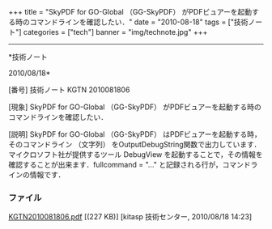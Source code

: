 ﻿+++
title = "SkyPDF for GO-Global （GG-SkyPDF） がPDFビュアーを起動する時のコマンドラインを確認したい．"
date = "2010-08-18"
tags = ["技術ノート"]
categories = ["tech"]
banner = "img/technote.jpg"
+++

-----------------------------------------------------------------------------------------------------------------------------

*技術ノート

2010/08/18*


[番号]
技術ノート KGTN 2010081806

[現象]
SkyPDF for GO-Global （GG-SkyPDF）
がPDFビュアーを起動する時のコマンドラインを確認したい．

[説明]
SkyPDF for GO-Global （GG-SkyPDF）
はPDFビュアーを起動する時，そのコマンドライン （文字列）
をOutputDebugString関数で出力しています．マイクロソフト社が提供するツール
DebugView
を起動することで，その情報を確認することが出来ます．fullcommand = "..."
と記録される行が，コマンドラインの情報です．


### ファイル

 
 


[KGTN2010081806.pdf](http://techreport.kitasp.net/attachments/download/277/KGTN2010081806.pdf)
 [(227 KB)] [kitasp 技術センター, 2010/08/18
14:23]


 


 

